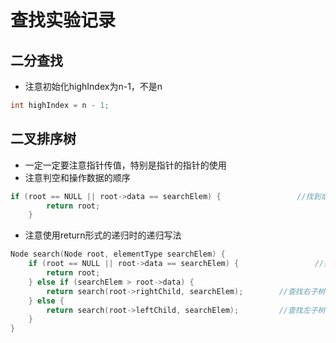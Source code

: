 # 查找实验记录
## 二分查找
- 注意初始化highIndex为n-1，不是n
```c
int highIndex = n - 1;
```

## 二叉排序树
- 一定一定要注意指针传值，特别是指针的指针的使用
- 注意判空和操作数据的顺序
```c
if (root == NULL || root->data == searchElem) {                 //找到或已经搜索完树仍未找到，返回节点(或许为NULL)
        return root;
    }
```
- 注意使用return形式的递归时的递归写法
```c
Node search(Node root, elementType searchElem) {
    if (root == NULL || root->data == searchElem) {                 //找到或已经搜索完树仍未找到，返回节点(或许为NULL)
        return root;
    } else if (searchElem > root->data) {
        return search(root->rightChild, searchElem);        //查找右子树
    } else {
        return search(root->leftChild, searchElem);         //查找左子树
    }
}
```